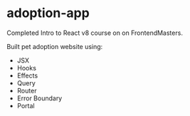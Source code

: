 # adoption-app

Completed Intro to React v8 course on on FrontendMasters.

Built pet adoption website using:
- JSX
- Hooks
- Effects
- Query
- Router
- Error Boundary
- Portal
